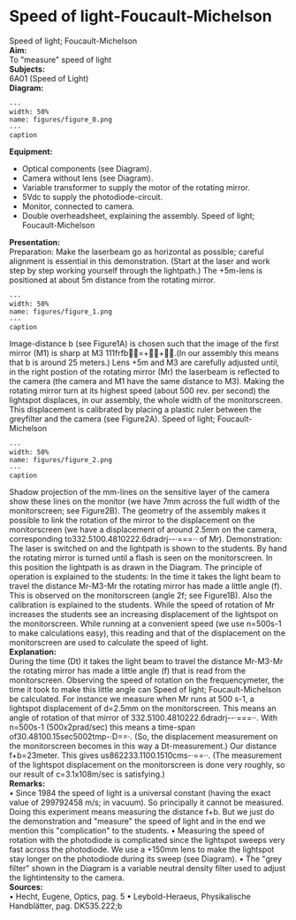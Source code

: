 # Speed of light-Foucault-Michelson 
 Speed of light;  Foucault-Michelson    
<b> Aim: </b>  
 To "measure" speed of light    
<b> Subjects: </b>  
 6A01 (Speed of Light)   
<b> Diagram: </b>  
   
```{figure} figures/figure_0.png  
---  
width: 50%  
name: figures/figure_0.png  
---  
caption  
``` 
      
<b> Equipment: </b>  
 
 *  Optical components (see Diagram). 
 *  Camera without lens (see Diagram). 
 *  Variable transformer to supply the motor of the rotating mirror. 
 *  5Vdc to supply the photodiode-circuit. 
 *  Monitor, connected to camera. 
 *  Double overheadsheet, explaining the assembly. Speed of light;  Foucault-Michelson
    
<b> Presentation: </b>  
 Preparation: Make the laserbeam go as horizontal as possible; careful alignment is essential in this demonstration. (Start at the laser and work step by step working yourself through the lightpath.) The +5m-lens is positioned at about 5m distance from the rotating mirror.     
```{figure} figures/figure_1.png  
---  
width: 50%  
name: figures/figure_1.png  
---  
caption  
``` 
 Image-distance b (see Figure1A) is chosen such that the image of the first mirror (M1) is sharp at M3 111frfb=++.(In our assembly this means that b is around 25 meters.) Lens +5m and M3 are carefully adjusted until, in the right postion of the rotating mirror (Mr) the laserbeam is reflected to the camera (the camera and M1 have the same distance to M3). Making the rotating mirror turn at its highest speed (about 500 rev. per second) the lightspot displaces, in our assembly, the whole width of the monitorscreen. This displacement is calibrated by placing a plastic ruler between the greyfilter and the camera (see Figure2A).   Speed of light;  Foucault-Michelson   
```{figure} figures/figure_2.png  
---  
width: 50%  
name: figures/figure_2.png  
---  
caption  
``` 
 Shadow projection of the mm-lines on the sensitive layer of the camera show these lines on the monitor (we have 7mm across the full width of the monitorscreen; see Figure2B). The geometry of the assembly makes it possible to link the rotation of the mirror to the displacement on the monitorscreen (we have a displacement of around 2.5mm on the camera, corresponding to332.5100.4810222.6dradrj--·===·· of Mr). Demonstration: The laser is switched on and the lightpath is shown to the students. By hand the rotating mirror is turned until a flash is seen on the monitorscreen. In this position the lightpath is as drawn in the Diagram. The principle of operation is explained to the students: In the time it takes the light beam to travel the distance Mr-M3-Mr the rotating mirror has made a little angle (f). This is observed on the monitorscreen (angle 2f; see Figure1B). Also the calibration is explained to the students. While the speed of rotation of Mr increases the students see an increasing displacement of the lightspot on the monitorscreen. While running at a convenient speed (we use n=500s-1 to make calculations easy), this reading and that of the displacement on the monitorscreen are used to calculate the speed of light.    
<b> Explanation: </b>  
 During the time (Dt) it takes the light beam to travel the distance Mr-M3-Mr the rotating mirror has made a little angle (f) that is read from the monitorscreen. Observing the speed of rotation on the frequencymeter, the time it took to make this little angle can Speed of light;  Foucault-Michelson   be calculated. For instance we measure when Mr runs at 500 s-1, a lightspot displacement of d=2.5mm on the monitorscreen. This means an angle of rotation of that mirror of 332.5100.4810222.6dradrj--·===··. With n=500s-1 (500x2prad/sec) this means a time-span of30.48100.15sec5002tmp-·D==·. (So, the displacement measurement on the monitorscreen becomes in this way a Dt-measurement.) Our distance f+b=23meter. This gives us862233.1100.1510cms-·==··. (The measurement of the lightspot displacement on the monitorscreen is done very roughly, so our result of c=3.1x108m/sec is satisfying.)    
<b> Remarks: </b>  
 • Since 1984 the speed of light is a universal constant (having the exact value of 299792458 m/s; in vacuum). So principally it cannot be measured. Doing this experiment means measuring the distance f+b. But we just do the demonstration and "measure" the speed of light and in the end we mention this "complication" to the students. • Measuring the speed of rotation with the photodiode is complicated since the lightspot sweeps very fast across the photodiode. We use a +150mm lens to make the lightspot stay longer on the photodiode during its sweep (see Diagram). • The "grey filter" shown in the Diagram is a variable neutral density filter used to adjust the lightintensity to the camera.   
<b> Sources: </b>  
 • Hecht, Eugene, Optics, pag. 5 • Leybold-Heraeus, Physikalische Handblätter, pag. DK535.222;b  